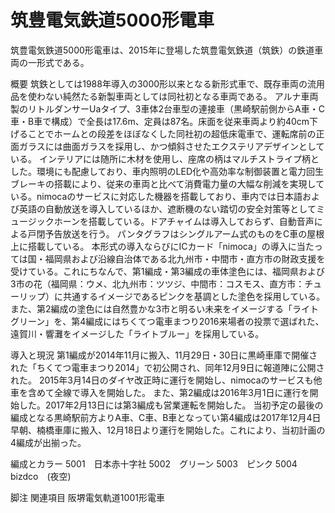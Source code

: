 # 筑豊電気鉄道5000形電車

筑豊電気鉄道5000形電車は、2015年に登場した筑豊電気鉄道（筑鉄）の鉄道車両の一形式である。

概要
筑鉄としては1988年導入の3000形以来となる新形式車で、既存車両の流用品を使わない純然たる新製車両としては同社初となる車両である。
アルナ車両製のリトルダンサーUaタイプ、3車体2台車型の連接車（黒崎駅前側からA車・C車・B車で構成）で全長は17.6m、定員は87名。床面を従来車両より約40cm下げることでホームとの段差をほぼなくした同社初の超低床電車で、運転席前の正面ガラスには曲面ガラスを採用し、かつ傾斜させたエクステリアデザインとしている。
インテリアには随所に木材を使用し、座席の柄はマルチストライプ柄とした。環境にも配慮しており、車内照明のLED化や高効率な制御装置と電力回生ブレーキの搭載により、従来の車両と比べて消費電力量の大幅な削減を実現している。nimocaのサービスに対応した機器を搭載しており、車内では日本語および英語の自動放送を導入しているほか、遮断機のない踏切の安全対策等としてミュージックホーンを搭載している。ドアチャイムは導入しておらず、自動音声による戸閉予告放送を行う。
パンタグラフはシングルアーム式のものをC車の屋根上に搭載している。
本形式の導入ならびにICカード「nimoca」の導入に当たっては国・福岡県および沿線自治体である北九州市・中間市・直方市の財政支援を受けている。これにちなんで、第1編成・第3編成の車体塗色には、福岡県および3市の花（福岡県：ウメ、北九州市：ツツジ、中間市：コスモス、直方市：チューリップ）に共通するイメージであるピンクを基調とした塗色を採用している。また、第2編成の塗色には自然豊かな3市と明るい未来をイメージする「ライトグリーン」を、第4編成にはちくてつ電車まつり2016来場者の投票で選ばれた、遠賀川・響灘をイメージした「ライトブルー」を採用している。

導入と現況
第1編成が2014年11月に搬入、11月29日・30日に黒崎車庫で開催された「ちくてつ電車まつり2014」で初公開され、同年12月9日に報道陣に公開された。
2015年3月14日のダイヤ改正時に運行を開始し、nimocaのサービスも他車を含めて全線で導入を開始した。
また、第2編成は2016年3月1日に運行を開始した。2017年2月13日には第3編成も営業運転を開始した。
当初予定の最後の編成となる黒崎駅前方よりA車、C車、B車となってい第4編成は2017年12月4日早朝、楠橋車庫に搬入、12月18日より運行を開始した。これにより、当初計画の4編成が出揃った。

編成とカラー
5001　日本赤十字社
5002　グリーン
5003　ピンク
5004　bizdco　(夜空)

脚注
関連項目
阪堺電気軌道1001形電車